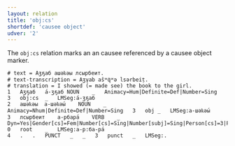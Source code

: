 ```yaml
---
layout: relation
title: 'obj:cs'
shortdef: 'causee object'
udver: '2'
---
```


The `obj:cs` relation marks an an causee referenced by a causee object marker.

~~~ conllu
# text = Аӡҕаб ашәҟәы лсырбеит.
# text-transcription = Aʒγab ašʷq̇ʷə lsərbeiṭ.
# translation = I showed (= made see) the book to the girl.
1	Аӡҕаб	а́-ӡҕаб	NOUN	_	Animacy=Hum|Definite=Def|Number=Sing	3	obj:cs	_	LMSeg:а́-ӡҕаб
2	ашәҟәы	а-шәҟәы́	NOUN	_	Animacy=Nhum|Definite=Def|Number=Sing	3	obj	_	LMSeg:а-шәҟәы́
3	лсырбеит	а-рбара́	VERB	_	Dyn=Yes|Gender[cs]=Fem|Number[cs]=Sing|Number[subj]=Sing|Person[cs]=3|Person[obj]=3|Person[subj]=1|Tense=Aor|VerbForm=Fin|Voice=Cau	0	root	_	LMSeg:а-р:ба-ра́
4	.	.	PUNCT	_	_	3	punct	_	LMSeg:.

~~~
<!-- Interlanguage links updated Ne 5. května 2024, 18:21:33 CEST -->
